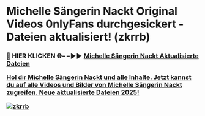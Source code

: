 # Michelle Sängerin Nackt Original Videos 0nlyFans durchgesickert - Dateien aktualisiert! (zkrrb)

<h3>🔴 HIER KLICKEN 🌐==►► <a href="https://tinyurl.com/h6vf6nb8" rel="nofollow">Michelle Sängerin Nackt Aktualisierte Dateien

Hol dir Michelle Sängerin Nackt und alle Inhalte. Jetzt kannst du auf alle Videos und Bilder von Michelle Sängerin Nackt zugreifen. Neue aktualisierte Dateien 2025!

[![zkrrb](https://i.imgur.com/sD4kR3V.gif)](https://tinyurl.com/h6vf6nb8)
